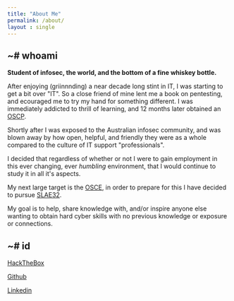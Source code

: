 ```yaml
---
title: "About Me"
permalink: /about/
layout : single
---
```

## ~# whoami
**Student of infosec, the world, and the bottom of a fine whiskey bottle.**

After enjoying (griinnnding) a near decade long stint in IT, I was starting to get a bit over "IT". So a close friend of mine lent me a book on pentesting, and ecouraged me to try my hand for something different. 
I was immediately addicted to thrill of learning, and 12 months later obtained an [OSCP](https://www.offensive-security.com/pwk-oscp/).

Shortly after I was exposed to the Australian infosec community, and was blown away by how open, helpful, and friendly they were as a whole compared to the culture of IT support "professionals".

I decided that regardless of whether or not I were to gain employment in this ever changing, ever *humbling* environment, that I would continue to study it in all it's aspects.

My next large target is the [OSCE](https://www.offensive-security.com/ctp-osce/), in order to prepare for this I have decided to pursue [SLAE32](https://www.pentesteracademy.com/course?id=3).

My goal is to help, share knowledge with, and/or inspire anyone else wanting to obtain hard cyber skills with no previous knowledge or exposure or connections.

## ~# id
[HackTheBox](https://www.hackthebox.eu/profile/140922)

[Github](https://github.com/RawrRadioMouse/)

[Linkedin](https://www.linkedin.com/in/k-jagdmann-2658a771/)



